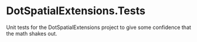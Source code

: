 # DotSpatialExtensions.Tests

Unit tests for the DotSpatialExtensions project to give some confidence that the math shakes out.
